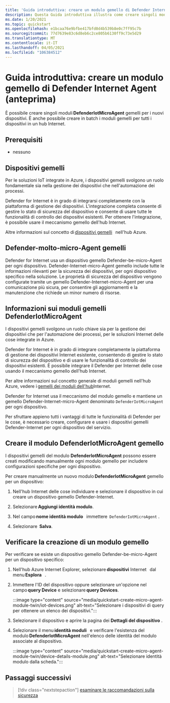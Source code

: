 ```yaml
---
title: 'Guida introduttiva: creare un modulo gemello di Defender Internet Agent (anteprima)'
description: Questa Guida introduttiva illustra come creare singoli moduli DefenderIotMicroAgent gemelli per i nuovi dispositivi.
ms.date: 1/20/2021
ms.topic: quickstart
ms.openlocfilehash: e1bcaa76e9bfbe417bfd0d4b539b8e0c7ff95c7b
ms.sourcegitcommit: 77d7639e83c6d8eb6c2ce805b6130ff9c73e5d29
ms.translationtype: MT
ms.contentlocale: it-IT
ms.lasthandoff: 04/05/2021
ms.locfileid: "106384512"
---
```

# <a name="quickstart-create-a-defender-iot-micro-agent-module-twin-preview"></a>Guida introduttiva: creare un modulo gemello di Defender Internet Agent (anteprima)

È possibile creare singoli moduli **DefenderIotMicroAgent** gemelli per i nuovi dispositivi. È anche possibile creare in batch i moduli gemelli per tutti i dispositivi in un hub Internet. 

## <a name="prerequisites"></a>Prerequisiti

- nessuno

## <a name="device-twins"></a>Dispositivi gemelli 

Per le soluzioni IoT integrate in Azure, i dispositivi gemelli svolgono un ruolo fondamentale sia nella gestione dei dispositivi che nell'automazione dei processi. 

Defender for Internet è in grado di integrarsi completamente con la piattaforma di gestione dei dispositivi. L'integrazione completa consente di gestire lo stato di sicurezza del dispositivo e consente di usare tutte le funzionalità di controllo dei dispositivi esistenti. Per ottenere l'integrazione, è possibile usare il meccanismo gemello dell'hub Internet. 

Altre informazioni sul concetto di [dispositivi gemelli](../iot-hub/iot-hub-devguide-device-twins.md)   nell'hub Azure. 

## <a name="defender-iot-micro-agent-twins"></a>Defender-molto-micro-Agent gemelli 

Defender for Internet usa un dispositivo gemello Defender-be-micro-Agent per ogni dispositivo. Defender-Internet-micro-Agent gemello include tutte le informazioni rilevanti per la sicurezza dei dispositivi, per ogni dispositivo specifico nella soluzione. Le proprietà di sicurezza del dispositivo vengono configurate tramite un gemello Defender-Internet-micro-Agent per una comunicazione più sicura, per consentire gli aggiornamenti e la manutenzione che richiede un minor numero di risorse. 

## <a name="understanding-defenderiotmicroagent-module-twins"></a>Informazioni sui moduli gemelli DefenderIotMicroAgent 

I dispositivi gemelli svolgono un ruolo chiave sia per la gestione dei dispositivi che per l'automazione dei processi, per le soluzioni Internet delle cose integrate in Azure.

Defender for Internet è in grado di integrare completamente la piattaforma di gestione dei dispositivi Internet esistente, consentendo di gestire lo stato di sicurezza del dispositivo e di usare le funzionalità di controllo dei dispositivi esistenti. È possibile integrare il Defender per Internet delle cose usando il meccanismo gemello dell'hub Internet.  

Per altre informazioni sul concetto generale di moduli gemelli nell'hub Azure, vedere i [gemelli dei moduli dell'hub](../iot-hub/iot-hub-devguide-module-twins.md)Internet.

Defender for Internet usa il meccanismo del modulo gemello e mantiene un gemello Defender-Internet-micro-Agent denominato `DefenderIotMicroAgent` per ogni dispositivo. 

Per sfruttare appieno tutti i vantaggi di tutte le funzionalità di Defender per le cose, è necessario creare, configurare e usare i dispositivi gemelli Defender-Internet per ogni dispositivo del servizio. 

## <a name="create-defenderiotmicroagent-module-twin"></a>Creare il modulo DefenderIotMicroAgent gemello 

I dispositivi gemelli del modulo **DefenderIotMicroAgent** possono essere creati modificando manualmente ogni modulo gemello per includere configurazioni specifiche per ogni dispositivo. 

Per creare manualmente un nuovo modulo **DefenderIotMicroAgent** gemello per un dispositivo: 

1. Nell'hub Internet delle cose individuare e selezionare il dispositivo in cui creare un dispositivo gemello Defender-Internet. 

1. Selezionare **Aggiungi identità modulo**. 

1. Nel campo **nome identità modulo**   immettere  `DefenderIotMicroAgent` . 

1. Selezionare  **Salva**. 

## <a name="verify-the-creation-of-a-module-twin"></a>Verificare la creazione di un modulo gemello 

Per verificare se esiste un dispositivo gemello Defender-be-micro-Agent per un dispositivo specifico: 

1. Nell'hub Azure Internet Explorer, selezionare **dispositivi** Internet   dal menu **Esplora**   . 

1. Immettere l'ID del dispositivo oppure selezionare un'opzione nel campo **query Device** e selezionare **query Devices**.  

    :::image type="content" source="media/quickstart-create-micro-agent-module-twin/iot-devices.png" alt-text="Selezionare i dispositivi di query per ottenere un elenco dei dispositivi.":::

1. Selezionare il dispositivo e aprire la pagina dei **Dettagli del dispositivo** . 

1. Selezionare il menu **identità moduli**   e verificare l'esistenza del modulo **DefenderIotMicroAgent** nell'elenco delle identità del modulo associate al dispositivo.  

    :::image type="content" source="media/quickstart-create-micro-agent-module-twin/device-details-module.png" alt-text="Selezionare identità modulo dalla scheda.":::

## <a name="next-steps"></a>Passaggi successivi 

> [!div class="nextstepaction"]
> [esaminare le raccomandazioni sulla sicurezza](quickstart-investigate-security-recommendations.md)
